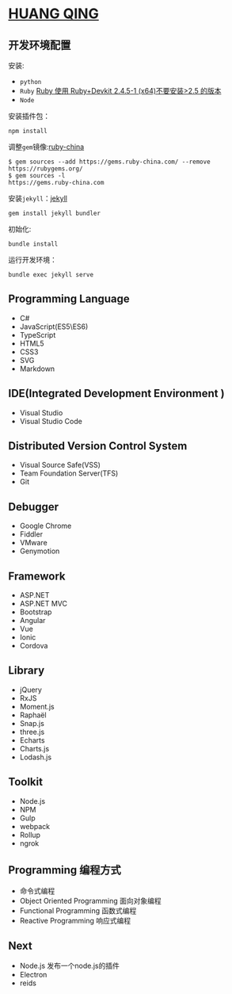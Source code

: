 # [HUANG QING](https://huang-qing.github.io/)

## 开发环境配置

安装:

- `python`
- `Ruby` [Ruby 使用 Ruby+Devkit 2.4.5-1 (x64)不要安装>2.5 的版本](https://rubyinstaller.org/downloads/)
- `Node`

安装插件包：

```
npm install
```

调整`gem`镜像:[ruby-china](https://gems.ruby-china.com/)

```
$ gem sources --add https://gems.ruby-china.com/ --remove https://rubygems.org/
$ gem sources -l 
https://gems.ruby-china.com
```

安装`jekyll`：[jekyll](https://jekyllrb.com/)

```
gem install jekyll bundler
```

初始化:

```
bundle install
```

运行开发环境：

```
bundle exec jekyll serve
```


## Programming Language

- C#
- JavaScript(ES5\ES6)
- TypeScript
- HTML5
- CSS3
- SVG
- Markdown

## IDE(Integrated Development Environment )

- Visual Studio
- Visual Studio Code

## Distributed Version Control System

- Visual Source Safe(VSS)
- Team Foundation Server(TFS)
- Git

## Debugger

- Google Chrome
- Fiddler
- VMware
- Genymotion

## Framework

- ASP.NET
- ASP.NET MVC
- Bootstrap
- Angular
- Vue
- Ionic
- Cordova

## Library

- jQuery
- RxJS
- Moment.js
- Raphaël
- Snap.js
- three.js
- Echarts
- Charts.js
- Lodash.js

## Toolkit

- Node.js
- NPM
- Gulp
- webpack
- Rollup
- ngrok

## Programming 编程方式

- 命令式编程
- Object Oriented Programming 面向对象编程
- Functional Programming 函数式编程
- Reactive Programming 响应式编程

## Next

- Node.js  发布一个node.js的插件
- Electron
- reids



